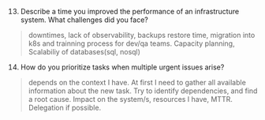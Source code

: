 13. Describe a time you improved the performance of an infrastructure system. What challenges did you face?  
 > downtimes, lack of observability,  backups restore time, migration into k8s and trainning process for  dev/qa teams. Capacity planning, Scalabiliy of databases(sql, nosql)


14.  How do you prioritize tasks when multiple urgent issues arise?
   > depends on the context I have. At first I need to gather all available information about the new task. Try to identify dependencies, and find a root cause.
   Impact on the system/s, resources I have, MTTR. Delegation if possible.
